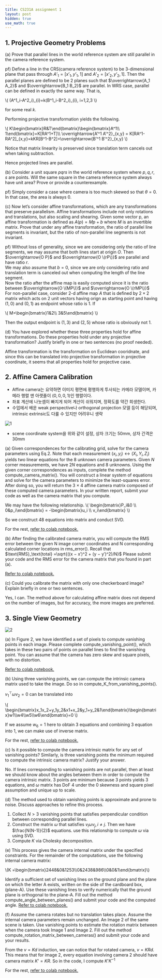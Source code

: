 ```yaml
---
title: CS231A assignment 1
layout: post
hidden: true
use_math: true
---
```


## 1. Projective Geometry Problems

(a) Prove that parallel lines in the world reference system are still parallel in the camera reference system.

pf) Define a line in the CRS(camera reference system) to be 3-dimensional plane that pass through $A’_1=[x’_1, y’_1, 1]$ and $A’_2=[x’_2, y’_2, 1]$. Then the parallel planes are defined to be 2 planes such that $\overrightarrow{A_1 A_2}$ and $\overrightarrow{B_1 B_2}$ are parallel. In WRS case, parallel can be defined in exactly the same way. That is,

\\(
(A^1_i-A^2_i)\_{i}=k(B^1_i-B^2_i)\_{i}, i=1,2,3
\\)

for some real $k$.

Performing projective transformation yields the following.

\\(
K\begin{bmatrix}R&T\end{bmatrix}\begin{bmatrix}A^1\\\ 1\end{bmatrix}=K\[RA^1+T\]\\\ \overrightarrow{A’^1 A’^2}\_{x,y} = K\[RA^1-RA^2\]\_{x,y}=kKR\[B^1-B^2\]=\overrightarrow{B’^1 B’^2}\_{x,y}
\\)

Notice that matrix linearity is preserved since translation term cancels out when taking subtraction.

Hence projected lines are parallel.

(b) Consider a unit square $pqrs$ in the world reference system where $p, q, r, s$ are points. Will the same square in the camera reference system always have unit area? Prove or provide a counterexample.

pf) Simply consider a case where camera is too much skewed so that $\theta=0$. In that case, the area is always 0.  

(c) Now let’s consider affine transformations, which are any transformations that preserve parallelism. Affine transformations include not only rotations and translations, but also scaling and shearing. Given some vector p, an affine transformation is defined as $A(p) = Mp + b$ where $M$ is an invertible matrix. Prove that under any affine transformation, the ratio of parallel line segments is invariant, but the ratio of non-parallel line segments is not invariant.

pf) Without loss of generality, since we are considering only the ratio of line segments, we may assume that both lines start at origin $O$. Then $\overrightarrow{O P}$ and $\overrightarrow{O \(rP\)}$ are parallel and have ratio $r$.  
We may also assume that $b=0$, since we are only considering ratio and translation term is canceled out when computing the length of the line segment.  
Now the ratio after the affine map is easily computed since it is the ratio between $\overrightarrow{O \(MP\)}$ and $\overrightarrow{O \(rMP\)}$  
For non-parallel case, consider 2-d affine map $A$ that is defined by $2\times 2$ matrix which acts on 2 unit vectors having orign as starting point and having $(1,0)$ and $(0,1)$ as endpoint whose ratio is 1. If

\\(
M=\begin{bmatrix}1&2\\\ 3&5\end{bmatrix}
\\)

Then the output endpoint is $(1,3)$ and $(2,5)$ whose ratio is obviously not 1.

(d) You have explored whether these three properties hold for affine transformations. Do these properties hold under any projective transformation? Justify briefly in one or two sentences (no proof needed).

Affine transformation is the transformation on Euclidean cooridnate, and since this can be translated into projective transformation in projective coordinate, it seems that all properties hold for projective case. 


## 2. Affine Camera Calibration

- Affine camera는 요약하면 이미지 평면에 평행하게 투사되는 카메라 모델이며, 카메라 행렬 맨 아랫줄이 $(0,0,0,1)$인 행렬이다.
- 좌표 계산에 나눗셈이 빠지게 되어 계산이 쉬워지며, 정확도를 약간 희생한다.
- 수업에서 배운 weak perspective나 orthogonal projection 모델 등이 해당되며, intrinsic extrinsic도 다룰 수 있지만 어려우니 생략

![1](https://github.com/user-attachments/assets/80f12cc6-4846-4c78-a6c0-3403ee357435)

- scene coordinate system을 위와 같이 설정, 상자 크기는 50mm, 상자 간격은 30mm

(a) Given correspondences for the calibrating grid, solve for the camera parameters using Eq.2. Note that each measurement $(x_i, y_i) ↔ (X_i, Y_i, Z_i)$ yields two linear equations for the 8 unknown camera parameters. Given $N$ corner measurements, we have $2N$ equations and 8 unknowns. Using the given corner correspondences as inputs, complete the method $\textrm{compute_camera_matrix()}$. You will construct a linear system of equations and solve for the camera parameters to minimize the least-squares error. After doing so, you will return the 3 × 4 affine camera matrix composed of these computed camera parameters. In your written report, submit your code as well as the camera matrix that you compute.

We may have the following relationship.
\\(
\begin{bmatrix}P_i&0 \\\ 0&p_i\end{bmatrix} = -\begin{bmatrix}u_i \\\ v_i\end{bmatrix}
\\)

So we construct 48 equations into matrix and conduct SVD.

For the rest, [refer to colab notebook.](https://colab.research.google.com/drive/1BX4pB5GbDv-CknHV5lclWprEuUqf78qG?usp=sharing)

(b) After finding the calibrated camera matrix, you will compute the RMS error between the given N image corner coordinates and N corresponding calculated corner locations in $\textrm{rms_error()}$. Recall that $\text{RMS}_\text{total} =\sqrt{((x − x′)^2 + (y − y′)^2)/N}$ Please submit your code and the RMS error for the camera matrix that you found in part (a).

[Refer to colab notebook.](https://colab.research.google.com/drive/1BX4pB5GbDv-CknHV5lclWprEuUqf78qG?usp=sharing)

(c) Could you calibrate the matrix with only one checkerboard image? Explain briefly in one or two sentences.

Yes, I can. The method above for calculating affine matrix does not depend on the number of images, but for accuracy, the more images are preferred.

## 3. Single View Geometry

![2](https://github.com/user-attachments/assets/78602375-cec7-45a7-ae24-d20f99cf57a7)

(a) In Figure 2, we have identified a set of pixels to compute vanishing points in each image.
Please complete $\textrm{compute_vanishing_point()}$, which takes in these two pairs of points on
parallel lines to find the vanishing point. You can assume that the camera has zero skew and
square pixels, with no distortion. 

[Refer to colab notebook.](https://colab.research.google.com/drive/1BX4pB5GbDv-CknHV5lclWprEuUqf78qG?usp=sharing)

(b) Using three vanishing points, we can compute the intrinsic camera matrix used to take the
image. Do so in $\textrm{compute_K_from_vanishing_points()}$. 

$v_1^\top\omega v_2=0$ can be translated into

\\(
\begin{bmatrix}x_1x_2+y_1y_2&x1+x_2&y_1+y_2&1\end{bmatrix}\begin{bmatrix}w1\\\w4\\\w5\\\w6\end{bmatrix}=0
\\)

If we assume $w_6=1$ here to obtain 3 equations and combining 3 equation into 1, we can make use of inverse matrix.

For the rest, [refer to colab notebook.](https://colab.research.google.com/drive/1BX4pB5GbDv-CknHV5lclWprEuUqf78qG?usp=sharing)

(c) Is it possible to compute the camera intrinsic matrix for any set of vanishing points? Similarly, is three vanishing points the minimum required to compute the intrinsic camera matrix? Justify your answer. 

No. If lines corresponding to vanishing points are not parallel, then at least we should know about the angles between them in order to compute the camera intrinsic matrix. 3 points are minimum because 3 points yields 3 equations, and $\omega$ matrix has DoF 4 under the 0 skewness and square pixel assumption and unique up to scale.

(d) The method used to obtain vanishing points is approximate and prone to noise. Discuss approaches to refine this process. 

1. Collect $N>3$ vanishing points that satisfies perpendicular condition between corresponding parallel lines.
2. Construct the matrix $\omega$ that satisfies $v_i\omega v_j, i\neq j$. Then we have $\frac{N(N-1)}{2}$ equations. use this relationship to compute $\omega$ via using SVD.
3. Compute $K$ via Cholesky decomposition.

(e) This process gives the camera internal matrix under the specified constraints. For the remainder of the computations, use the following internal camera matrix:

\\(K =\begin{bmatrix}2448&0&1253\\\0&2438&986\\\0&0&1\end{bmatrix}\\)

Identify a sufficient set of vanishing lines on the ground plane and the plane on which the letter A exists, written on the side of the cardboard box, (plane-A). Use these vanishing lines to verify numerically that the ground plane is orthogonal to the plane-A. Fill out the method $\textrm{compute_angle_between_planes()}$ and submit your code and the computed angle.
[Refer to colab notebook.](https://colab.research.google.com/drive/1BX4pB5GbDv-CknHV5lclWprEuUqf78qG?usp=sharing)

(f) Assume the camera rotates but no translation takes place. Assume the internal camera parameters remain unchanged. An Image 2 of the same scene is taken. Use vanishing points to estimate the rotation matrix between when the camera took Image 1 and Image 2. Fill out the method $\textrm{compute_rotation_matrix_between_cameras()}$ and submit your code and your results. 

From the $v=Kd$ induction, we can notice that for rotated camera, $v=KRd$. This means that for image 2, every equation involving camera 2 should have camera matrix $K’=KR$. So in the code, I compute $K’K^{-1}$

For the rest, [refer to colab notebook.](https://colab.research.google.com/drive/1BX4pB5GbDv-CknHV5lclWprEuUqf78qG?usp=sharing)
